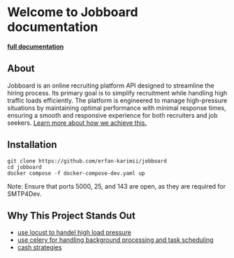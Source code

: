 # Welcome to Jobboard documentation

<b><a href="https://erfan-karimii.github.io/jobboard/" target="blank">full documentation</a></b>

## About

Jobboard is an online recruiting platform API designed to streamline the hiring process. Its primary goal is to simplify recruitment while handling high traffic loads efficiently. The platform is engineered to manage high-pressure situations by maintaining optimal performance with minimal response times, ensuring a smooth and responsive experience for both recruiters and job seekers. [Learn more about how we achieve this.](https://erfan-karimii.github.io/jobboard/high-pressure/)


## Installation

    git clone https://github.com/erfan-karimii/jobboard
    cd jobboard
    docker compose -f docker-compose-dev.yaml up

Note: Ensure that ports 5000, 25, and 143 are open, as they are required for SMTP4Dev.

## Why This Project Stands Out

* [use locust to handel high load pressure](https://erfan-karimii.github.io/jobboard/high-pressure/)
* [use celery for handling background processing and task scheduling](https://erfan-karimii.github.io/jobboard/celery/)
* [cash strategies](https://erfan-karimii.github.io/jobboard/cash/)
